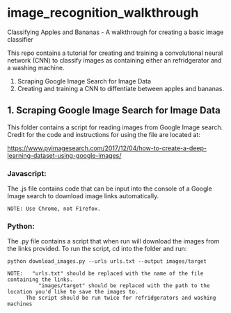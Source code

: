 # image_recognition_walkthrough
Classifying Apples and Bananas - A walkthrough for creating a basic image classifier

This repo contains a tutorial for creating and training a convolutional neural network (CNN) to classify images as containing either an refridgerator and a washing machine.

1. Scraping Google Image Search for Image Data
2. Creating and training a CNN to diffentiate between apples and bananas.

## 1. Scraping Google Image Search for Image Data

This folder contains a script for reading images from Google Image search. Credit for the code and instructions for using the file are located at:

https://www.pyimagesearch.com/2017/12/04/how-to-create-a-deep-learning-dataset-using-google-images/

### Javascript:

The .js file contains code that can be input into the console of a Google Image search to download image links automatically.

	NOTE: Use Chrome, not Firefox.

### Python:

The .py file contains a script that when run will download the images from the links provided. To run the script, cd into the folder and run:

    python download_images.py --urls urls.txt --output images/target

	NOTE: 	"urls.txt" should be replaced with the name of the file containing the links.
		      "images/target" should be replaced with the path to the location you'd like to save the images to.
          The script should be run twice for refridgerators and washing machines
    
